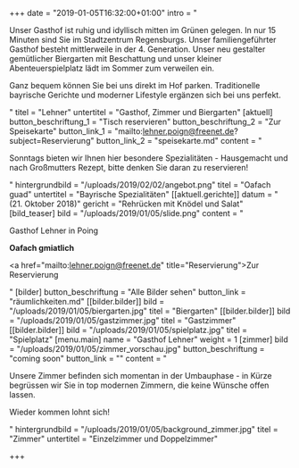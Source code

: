 +++
date = "2019-01-05T16:32:00+01:00"
intro = "<p>Unser Gasthof ist ruhig und idyllisch mitten im Grünen gelegen. In nur 15 Minuten sind Sie im Stadtzentrum Regensburgs. Unser familiengeführter Gasthof besteht mittlerweile in der 4. Generation. Unser neu gestalter gemütlicher Biergarten mit Beschattung und unser kleiner Abenteuerspielplatz lädt im Sommer zum verweilen ein. </p><p>Ganz bequem können Sie bei uns direkt im Hof parken. Traditionelle bayrische Gerichte und moderner Lifestyle ergänzen sich bei uns perfekt.</p>"
titel = "Lehner"
untertitel = "Gasthof, Zimmer und Biergarten"
[aktuell]
button_beschriftung_1 = "Tisch reservieren"
button_beschriftung_2 = "Zur Speisekarte"
button_link_1 = "mailto:lehner.poign@freenet.de?subject=Reservierung"
button_link_2 = "speisekarte.md"
content = "<p>Sonntags bieten wir Ihnen hier besondere Spezialitäten - Hausgemacht und nach Großmutters Rezept, bitte denken Sie daran zu reservieren!</p>"
hintergrundbild = "/uploads/2019/02/02/angebot.png"
titel = "Oafach guad"
untertitel = "Bayrische Spezialitäten"
[[aktuell.gerichte]]
datum = "(21. Oktober 2018)"
gericht = "Rehrücken mit Knödel und Salat"
[bild_teaser]
bild = "/uploads/2019/01/05/slide.png"
content = "<p>Gasthof Lehner in Poing</p><p><strong>Oafach gmiatlich</strong></p><p><a href=\"mailto:lehner.poign@freenet.de\" title=\"Reservierung\">Zur Reservierung</a></p>"
[bilder]
button_beschriftung = "Alle Bilder sehen"
button_link = "räumlichkeiten.md"
[[bilder.bilder]]
bild = "/uploads/2019/01/05/biergarten.jpg"
titel = "Biergarten"
[[bilder.bilder]]
bild = "/uploads/2019/01/05/gastzimmer.jpg"
titel = "Gastzimmer"
[[bilder.bilder]]
bild = "/uploads/2019/01/05/spielplatz.jpg"
titel = "Spielplatz"
[menu.main]
name = "Gasthof Lehner"
weight = 1
[zimmer]
bild = "/uploads/2019/01/05/zimmer_vorschau.jpg"
button_beschriftung = "coming soon"
button_link = ""
content = "<p>Unsere Zimmer befinden sich momentan in der Umbauphase - in Kürze begrüssen wir Sie in top modernen Zimmern, die keine Wünsche offen lassen.</p><p>Wieder kommen lohnt sich!</p>"
hintergrundbild = "/uploads/2019/01/05/background_zimmer.jpg"
titel = "Zimmer"
untertitel = "Einzelzimmer und Doppelzimmer"

+++

